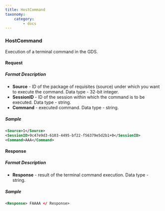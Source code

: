 ```yaml
---
title: HostCommand
taxonomy:
    category:
        - docs
---
```


### HostCommand

Execution of a terminal command in the GDS.

#### Request

##### Format Description

-  **Source** - ID of the package of requisites (source) under which you want to execute the command. Data type - 32-bit integer.
-  **SessionID** - ID of the session within which the command is to be executed. Data type - string.
-  **Command** - executed command. Data type - string.

##### Sample

```xml
<Source>1</Source>
<SessionID>9c47e9d3-6103-4495-bf22-f56379e5d2b1+0</SessionID>
<Command>AAA</Command>
```

#### Response

##### Format Description

-  **Response** - result of the terminal command execution. Data type - string.

##### Sample

```xml
<Response> FAAAA </ Response>
```
